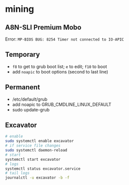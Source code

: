 # mining

## A8N-SLI Premium Mobo

Error: `MP-BIOS BUG: 8254 Timer not connected to IO-APIC`

## Temporary

* `f8` to get to grub boot list; `e` to edit; `f10` to boot
* add `noapic` to boot options (second to last line)

## Permanent

* /etc/default/grub
* add noapic to GRUB_CMDLINE_LINUX_DEFAULT
* sudo update-grub

## Excavator 

```sh
# enable
sudo systemctl enable excavator
# if service file changes
sudo systemctl daemon-reload
# start
systemctl start excavator
# logs
systemctl status excavator.service
# tail logs
journalctl -u excavator -b -f
```


